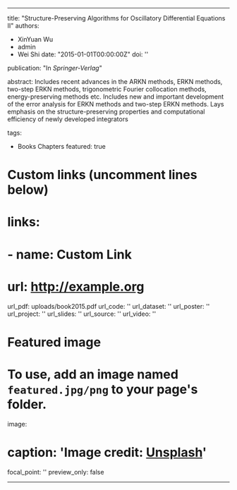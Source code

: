 
---
title: "Structure-Preserving Algorithms for Oscillatory Differential Equations II"
authors:
- XinYuan Wu  
- admin
- Wei Shi
date: "2015-01-01T00:00:00Z"
doi: ''

publication: "In *Springer-Verlag*"

abstract: Includes recent advances in the ARKN methods, ERKN methods, two-step ERKN methods, trigonometric Fourier collocation methods, energy-preserving methods etc. Includes new and important development of the error analysis for ERKN methods and two-step ERKN methods. Lays emphasis on the structure-preserving properties and computational efficiency of newly developed integrators


tags: 
  - Books Chapters
featured: true

# Custom links (uncomment lines below)
# links:
# - name: Custom Link
#   url: http://example.org

url_pdf: uploads/book2015.pdf
url_code: ''
url_dataset: ''
url_poster: ''
url_project: ''
url_slides: ''
url_source: ''
url_video: ''

# Featured image
# To use, add an image named `featured.jpg/png` to your page's folder.
 image:
#  caption: 'Image credit: [**Unsplash**](https://unsplash.com/photos/pLCdAaMFLTE)'
  focal_point: ''
  preview_only: false


---